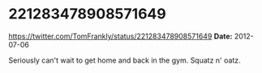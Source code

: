 # 221283478908571649
https://twitter.com/TomFrankly/status/221283478908571649
**Date:** 2012-07-06

Seriously can't wait to get home and back in the gym. Squatz n' oatz.
